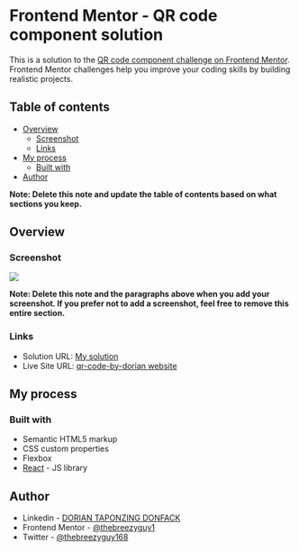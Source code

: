 # Frontend Mentor - QR code component solution

This is a solution to the [QR code component challenge on Frontend Mentor](https://www.frontendmentor.io/challenges/qr-code-component-iux_sIO_H). Frontend Mentor challenges help you improve your coding skills by building realistic projects. 

## Table of contents

- [Overview](#overview)
  - [Screenshot](#screenshot)
  - [Links](#links)
- [My process](#my-process)
  - [Built with](#built-with)
- [Author](#author)

**Note: Delete this note and update the table of contents based on what sections you keep.**

## Overview

### Screenshot

![](/qr-code-component/screenshot.png)

**Note: Delete this note and the paragraphs above when you add your screenshot. If you prefer not to add a screenshot, feel free to remove this entire section.**

### Links

- Solution URL: [My solution](https://www.frontendmentor.io/solutions/qr-code-component-page-using-css-flexbox--mpy_GzPBO)
- Live Site URL: [qr-code-by-dorian website](https://qr-code-by-dorian.netlify.app/)

## My process

### Built with

- Semantic HTML5 markup
- CSS custom properties
- Flexbox
- [React](https://reactjs.org/) - JS library


## Author

- Linkedin - [DORIAN TAPONZING DONFACK](https://www.linkedin.com/in/dorian-taponzing-donfack-0269892a9/)
- Frontend Mentor - [@thebreezyguy1](https://www.frontendmentor.io/profile/thebreezyguy1)
- Twitter - [@thebreezyguy168](https://www.twitter.com/thebreezyguy168)



